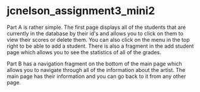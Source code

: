 # jcnelson_assignment3_mini2

Part A is rather simple. The first page displays all of the students that are currently in the database by their id's
and allows you to click on them to view their scores or delete them. You can also click on the menu in the top
right to be able to add a student. There is also a fragment in the add student page which allows you to see the 
statistics of all of the grades.

Part B has a navigation fragment on the bottom of the main page which allows you to navigate through all of the 
information about the artist. The main page has their information and you can go back to it from any other page.
